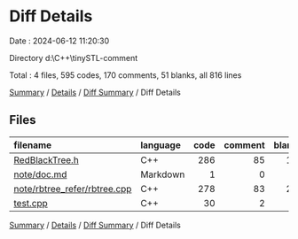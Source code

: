 # Diff Details

Date : 2024-06-12 11:20:30

Directory d:\\C++\\tinySTL-comment

Total : 4 files,  595 codes, 170 comments, 51 blanks, all 816 lines

[Summary](results.md) / [Details](details.md) / [Diff Summary](diff.md) / Diff Details

## Files
| filename | language | code | comment | blank | total |
| :--- | :--- | ---: | ---: | ---: | ---: |
| [RedBlackTree.h](/RedBlackTree.h) | C++ | 286 | 85 | 19 | 390 |
| [note/doc.md](/note/doc.md) | Markdown | 1 | 0 | 0 | 1 |
| [note/rbtree_refer/rbtree.cpp](/note/rbtree_refer/rbtree.cpp) | C++ | 278 | 83 | 29 | 390 |
| [test.cpp](/test.cpp) | C++ | 30 | 2 | 3 | 35 |

[Summary](results.md) / [Details](details.md) / [Diff Summary](diff.md) / Diff Details